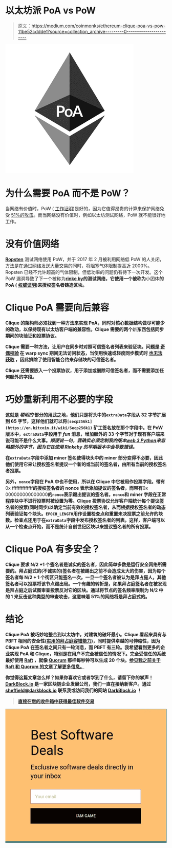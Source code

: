 # 以太坊派 PoA vs PoW

> 原文：<https://medium.com/coinmonks/ethereum-clique-poa-vs-pow-11be52cddde1?source=collection_archive---------0----------------------->

![](img/2fa55c3892e5ee6502d7915b5af94c76.png)

# 为什么需要 PoA 而不是 PoW？

当网络有价值时，PoW ( [工作证明](https://en.wikipedia.org/wiki/Proof-of-work_system))是好的，因为它值得昂贵的计算来保护网络免受 [51%的攻击](https://www.investopedia.com/terms/1/51-attack.asp)。而当网络没有价值时，例如以太坊测试网络，PoW 就不能很好地工作。

# 没有价值网络

[**Ropsten**](https://ropsten.etherscan.io/) 测试网络使用 PoW，并于 2017 年 2 月被利用网络低 PoW 的人关闭，方法是在通过网络发送大量交易的同时，将阻塞气体限制提高近 2000%。Ropsten 已经不允许超高的气体限制，但低功率的问题仍有待下一次开发。这个 PoW 漏洞导致了下一个被称为[**rinke by**](https://www.rinkeby.io)**的测试网络，它使用一个被称为**小团体**的 **PoA** ( [权威证明](https://en.wikipedia.org/wiki/Proof-of-authority))来授权签名者铸造区块。**

# **Clique PoA 需要向后兼容**

**Clique 的架构师必须找到一种方法来实现 PoA，同时对核心数据结构做尽可能少的改动，以保持现有以太坊客户端的兼容性。Clique 需要的两个**新**东西包括同步期间的块验证和投票协议。**

**Clique 需要一种方法，让用户在同步时对照可信签名者列表来验证块。问题是 [**奇偶校验**](https://github.com/paritytech/parity-ethereum) 在 warp sync 期间无法访问状态，当使用快速或轻度同步模式时 [**也无法获取**](https://github.com/ethereum/go-ethereum) ，因此排除了使用智能合约来存储块的可信签名者。**

**Clique 还需要嵌入一个投票协议，用于添加或删除可信签名者，而不需要添加任何额外的字段。**

# **巧妙重新利用不必要的字段**

**这就是 ***聪明的*** 部分的用武之地，他们只是将头中的`extraData`字段从 32 字节扩展到 65 字节，这样他们就可以将`[secp256k1](https://en.bitcoin.it/wiki/Secp256k1)` 矿工签名放在那个字段中。在 PoW 版本中，`extraData`字段用于 *fun* 消息，增加额外的 33 个字节对于现有客户端来说可能不是什么大事。*顺便说一句，我确实必须定制我的版本*[*web 3 Python*](https://github.com/ethereum/web3.py)*来忽略额外的字节，因为它在使用 Rinkeby 的早期版本中会导致错误。***

**在`extraData`字段中添加 miner 签名使得块头中的 miner 部分变得不必要，因此他们使用它来让授权签名者提议一个新的或当前的签名者，由所有当前的授权签名者投票。**

**另外，`nonce`字段在 PoA 中也不使用，所以在 Clique 中它被用作投票字段。带有**0x ffffffffffffff**的授权签名者的 nonce 表示添加提议的签名者，而带有**0x 000000000000000**的`nonce`表示踢出提议的签名者。`nonce`和 miner 字段在正常程序块中不进行投票时被设置为零。Clique 投票协议允许客户端统计每个提议签名者的投票(同时同步)以确定当前有效的授权签名者，从而根据授权签名者的动态列表验证每个块头。`EPOCH_LENGTH`用作设置检查点和重置未决投票之前允许的块数。检查点还用于在`extraData`字段中发布授权签名者的列表。这样，客户端可以从一个检查点开始，而不是统计自创世纪区块以来提议签名者的所有投票。**

# **Clique PoA 有多安全？**

**Clique 要求 N/2 +1 个签名者是诚实的签名者，因此简单多数是运行安全网络所需要的。拜占庭式的(不诚实的)签名者在被踢出之前不会造成太大的伤害，因为每个签名者每 N/2 + 1 个街区只能签名一次。一旦一个签名者被认为是拜占庭人，其他签名者可以投票将该节点踢出局。一个有趣的转折是，如果拜占庭签名者在被发现是拜占庭之后试图审查投票反对它的区块。通过将节点的签名频率限制为 N/2 中的 1 来反击这种类型的审查攻击，这意味着 51%的网络将是拜占庭式的。**

# **结论**

**Clique PoA 被巧妙地整合到以太坊中，对建筑的破坏最小。Clique 看起来具有与 PBFT 相同的安全性([实用的拜占庭容错能力](http://pmg.csail.mit.edu/papers/osdi99.pdf))，同时提供卓越的可伸缩性，因为 Clique PoA 在签名者之间只有一轮消息，而 PBFT 有三轮。我希望看到更多的企业实现 PoA 和 Clique，特别是在用户不完全被信任的情况下。完全受信任的系统最好使用 [**Raft**](https://raft.github.io/) ，就像 [**Quorum**](https://github.com/jpmorganchase/quorum) 那样每秒钟可以生成 20 个块。[参见我之前关于 Raft 和 Quorum 的文章了解更多信息。](/coinmonks/quorum-blockchain-consensus-algorithms-ab38790091)**

**你觉得这篇文章怎么样？如果你喜欢它或者学到了什么，请留下你的掌声！ [DarkBlock.io](https://darkblock.io/) 是一家区块链企业发展公司，我们一直在接纳新客户。通过 [sheffield@darkblock.io](mailto:sheffield@darkblock.io) 联系我或访问我们的网站 [DarkBlock.io](https://darkblock.io/) ！**

> **[直接在您的收件箱中获得最佳软件交易](https://coincodecap.com/?utm_source=coinmonks)**

**[![](img/7c0b3dfdcbfea594cc0ae7d4f9bf6fcb.png)](https://coincodecap.com/?utm_source=coinmonks)**